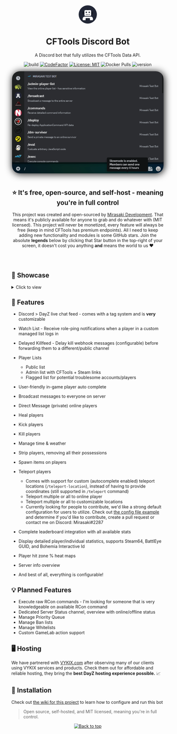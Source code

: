 <p align="center"><img src="assets/logo.png" alt="CFTools Bot Logo" height="60" style="border-radius:50px"/></p>
<h1 align="center">CFTools Discord Bot</h1>
<p align="center">A Discord bot that fully utilizes the CFTools Data API.</p>

<div align='center'>

  ![build](https://img.shields.io/github/actions/workflow/status/mirasaki/cftools-discord-bot/test.yml)
  [![CodeFactor](https://www.codefactor.io/repository/github/Mirasaki/cftools-discord-bot/badge)](https://www.codefactor.io/repository/github/Mirasaki/cftools-discord-bot)
  [![License: MIT](https://img.shields.io/badge/License-MIT-yellow.svg)](https://opensource.org/licenses/MIT)
  ![Docker Pulls](https://img.shields.io/docker/pulls/mirasaki/cftools-discord-bot)
  ![version](https://img.shields.io/github/v/release/Mirasaki/cftools-discord-bot)
  <!-- ![size](https://img.shields.io/docker/image-size/mirasaki/cftools-discord-bot) -->

</div>

<p align="center"><a href="/assets/showcase/thumbnail.gif"><img src="assets/showcase/thumbnail.gif" width="75%" style="border-radius:25px;box-shadow:black 2px 2px 25px;width:min(500px, 100%)"/></a>

<br />
<br />
<h2 align="center">⭐ It's free, open-source, and self-host - meaning you're in full control</h2>
<p align="center">
  This project was created and open-sourced by <a href="https://mirasaki.dev" target="_blank">Mirasaki Development</a>. That means it's publicly available for anyone to grab and do whatever with (MIT licensed). This project will never be monetized, every feature will always be free (keep in mind CFTools has premium endpoints). All I need to keep adding new functionality and modules is some GitHub stars. Join the absolute <strong>legends</strong> below by clicking that Star button in the top-right of your screen, it doesn't cost you anything <strong>and</strong> means the world to us ❤️
</p>

<br />
<br/>

<h2 id="showcase">🎥 Showcase</h2>

<details>
<summary>Click to view</summary>

![dm-survivor](./assets/showcase/dm-survivor.gif)
![stats-normal](./assets/showcase/stats_normal.png)
![admin-player-list](./assets/showcase/admin-player-list.png)
![kick](./assets/showcase/kick.gif)
![flagged-player-list](./assets/showcase/flagged-player-list.png)
![server-info](./assets/showcase/server-info.png)

</details>

<h2 id="features">🤩 Features</h2>

- Discord > DayZ live chat feed - comes with a tag system and is **very** customizable
- Watch List - Receive role-ping notifications when a player in a custom managed list logs in
- Delayed Killfeed - Delay kill webhook messages (configurable) before forwarding them to a different/public channel
- Player Lists

  - Public list
  - Admin list with CFTools + Steam links
  - Flagged list for potential troublesome accounts/players

- User-friendly in-game player auto complete
- Broadcast messages to everyone on server
- Direct Message (private) online players
- Heal players
- Kick players
- Kill players
- Manage time & weather
- Strip players, removing all their possessions
- Spawn items on players
- Teleport players
  - Comes with support for custom (autocomplete enabled) teleport locations (`/teleport-location`), instead of having to provide coordinates (still supported in `/teleport` command)
  - Teleport multiple or all to online player
  - Teleport multiple or all to customizable locations
  - Currently looking for people to contribute, we'd like a strong default configuration for users to utilize. Check out [the config file example](./config/teleport-locations/chernarus.json) and determine if you'd like to contribute, create a pull request or contact me on Discord: Mirasaki#2287
- Complete leaderboard integration with all available stats
- Display detailed player/individual statistics, supports Steam64, BattlEye GUID, and Bohemia Interactive Id
- Player hit zone % heat maps
- Server info overview
- And best of all, everything is configurable!

<h2 id="planned-features">💡 Planned Features</h2>

- Execute raw RCon commands - I'm looking for someone that is very knowledgeable on available RCon command
- Dedicated Server Status channel, overview with online/offline status
- Manage Priority Queue
- Manage Ban lists
- Manage Whitelists
- Custom GameLab action support

<h2 id="hosting">🖥️ Hosting</h2>

We have partnered with [VYKIX.com](https://portal.vykix.com/aff.php?aff=17) after observing many of our clients using VYKIX services and products. Check them out for affordable and reliable hosting, they bring the **best DayZ hosting experience possible.** 📈

<h2 id="installation">🔨 Installation</h2>

Check out [the wiki for this project](https://wiki.mirasaki.dev/docs/cftools-discord-bot) to learn how to configure and run this bot

> Open source, self-hosted, and MIT licensed, meaning you're in full control.

<p align="center"><a href="https://github.com/Mirasaki/cftools-discord-bot#cftools-discord-bot"><img src="http://randojs.com/images/backToTopButton.png" alt="Back to top" height="29"/></a></p>
